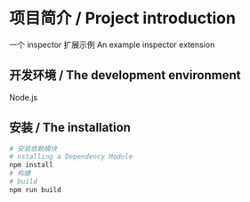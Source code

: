 # 项目简介 / Project introduction

一个 inspector 扩展示例
An example inspector extension

## 开发环境 / The development environment

Node.js

## 安装 / The installation

```bash
# 安装依赖模块
# nstalling a Dependency Module
npm install
# 构建
# build
npm run build
```
